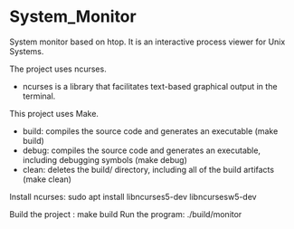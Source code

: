 # System_Monitor
System monitor based on htop. It is an interactive process viewer for Unix Systems.

The project uses ncurses.
- ncurses is a library that facilitates text-based graphical output in the terminal. 

This project uses Make. 

- build: compiles the source code and generates an executable (make build)
- debug: compiles the source code and generates an executable, including debugging symbols (make debug)
- clean: deletes the build/ directory, including all of the build artifacts (make clean)

Install ncurses: 
sudo apt install libncurses5-dev libncursesw5-dev

Build the project : make build
Run the program: ./build/monitor


